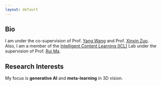 ```yaml
---
layout: default
---
```




## Bio
I am under the co-supervision of Prof. [Yang Wang](https://users.encs.concordia.ca/~wayang/) and Prof. [Xinxin Zuo](https://sites.google.com/site/xinxinzuohome/home). Also, I am a member of the [Intelligent Content Learning (ICL)](https://ruim-jlu.github.io/team/) Lab under the supervision of Prof. [Rui Ma](https://ruim-jlu.github.io/).


## Research Interests
My focus is **generative AI** and **meta-learning** in 3D vision.


